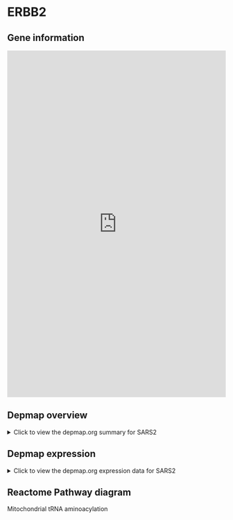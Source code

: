 <h1>ERBB2</h1>

<h2>Gene information</h2>
<iframe src="https://depmap.org/portal/gene/SARS2?tab=about" style="border:none;width:100%;height:800px"></iframe>

<h2>Depmap overview</h2>
<details>
  <summary>Click to view the depmap.org summary for SARS2</summary>
  <iframe src="https://depmap.org/portal/gene/SARS2?tab=overview" style="border:none;width:100%;height:800px"></iframe>
</details>

<h2>Depmap expression</h2>
<details>
  <summary>Click to view the depmap.org expression data for SARS2</summary>
  <iframe src="https://depmap.org/portal/gene/SARS2?tab=characterization" style="border:none;width:100%;height:800px"></iframe>
</details>



<h2>Reactome Pathway diagram</h2>
Mitochondrial tRNA aminoacylation
<div id="diagramHolder"></div>

<script>
    //Creating the Reactome Diagram widget
    //Take into account a proxy needs to be set up in your server side pointing to www.reactome.org
    function onReactomeDiagramReady(){  //This function is automatically called when the widget code is ready to be used
        var diagram = Reactome.Diagram.create({
            "placeHolder" : "diagramHolder",
            "width" : 900,
            "height" : 500
        });

        //Initialising it to the "Hemostasis" pathway
        diagram.loadDiagram("R-HSA-379726");

        //Adding different listeners

        diagram.onDiagramLoaded(function (loaded) {
            console.info("Loaded ", loaded);
            diagram.flagItems("BAD");
	    diagram.flagItems("Q92934");
            if (loaded == "R-HSA-379726") diagram.selectItem("R-HSA-379726");
        });

     }
</script>



